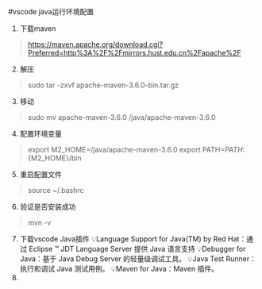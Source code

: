#vscode java运行环境配置
1. 下载maven 
>https://maven.apache.org/download.cgi?Preferred=http%3A%2F%2Fmirrors.hust.edu.cn%2Fapache%2F
2. 解压
>sudo tar -zxvf apache-maven-3.6.0-bin.tar.gz
3. 移动 
>sudo mv apache-maven-3.6.0 /java/apache-maven-3.6.0
4. 配置环境变量
>export M2_HOME=/java/apache-maven-3.6.0
>export PATH=$PATH:${M2_HOME}/bin
5. 重启配置文件
>source ~/.bashrc
6. 验证是否安装成功
>mvn -v
7. 下载vscode Java插件
    :bulb:Language Support for Java(TM) by Red Hat：通过 Eclipse ™ JDT Language Server 提供 Java 语言支持
    :bulb:Debugger for Java：基于 Java Debug Server 的轻量级调试工具。
    :bulb:Java Test Runner：执行和调试 Java 测试用例。
    :bulb:Maven for Java：Maven 插件。
8.
